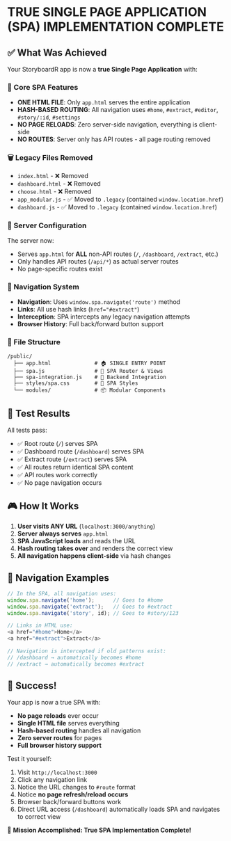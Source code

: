 # TRUE SINGLE PAGE APPLICATION (SPA) IMPLEMENTATION COMPLETE

## ✅ What Was Achieved

Your StoryboardR app is now a **true Single Page Application** with:

### 🎯 Core SPA Features
- **ONE HTML FILE**: Only `app.html` serves the entire application
- **HASH-BASED ROUTING**: All navigation uses `#home`, `#extract`, `#editor`, `#story/:id`, `#settings`
- **NO PAGE RELOADS**: Zero server-side navigation, everything is client-side
- **NO ROUTES**: Server only has API routes - all page routing removed

### 🗑️ Legacy Files Removed
- `index.html` - ❌ Removed
- `dashboard.html` - ❌ Removed  
- `choose.html` - ❌ Removed
- `app_modular.js` - ✅ Moved to `.legacy` (contained `window.location.href`)
- `dashboard.js` - ✅ Moved to `.legacy` (contained `window.location.href`)

### 🔧 Server Configuration
The server now:
- Serves `app.html` for **ALL** non-API routes (`/`, `/dashboard`, `/extract`, etc.)
- Only handles API routes (`/api/*`) as actual server routes
- No page-specific routes exist

### 🧭 Navigation System
- **Navigation**: Uses `window.spa.navigate('route')` method
- **Links**: All use hash links (`href="#extract"`) 
- **Interception**: SPA intercepts any legacy navigation attempts
- **Browser History**: Full back/forward button support

### 📁 File Structure
```
/public/
  ├── app.html              # 🏠 SINGLE ENTRY POINT
  ├── spa.js                # 🧭 SPA Router & Views
  ├── spa-integration.js    # 🔌 Backend Integration
  ├── styles/spa.css        # 🎨 SPA Styles
  └── modules/              # 📦 Modular Components
```

## 🧪 Test Results

All tests pass:
- ✅ Root route (`/`) serves SPA
- ✅ Dashboard route (`/dashboard`) serves SPA  
- ✅ Extract route (`/extract`) serves SPA
- ✅ All routes return identical SPA content
- ✅ API routes work correctly
- ✅ No page navigation occurs

## 🎮 How It Works

1. **User visits ANY URL** (`localhost:3000/anything`)
2. **Server always serves** `app.html` 
3. **SPA JavaScript loads** and reads the URL
4. **Hash routing takes over** and renders the correct view
5. **All navigation happens client-side** via hash changes

## 🔗 Navigation Examples

```javascript
// In the SPA, all navigation uses:
window.spa.navigate('home');      // Goes to #home
window.spa.navigate('extract');   // Goes to #extract  
window.spa.navigate('story', id); // Goes to #story/123

// Links in HTML use:
<a href="#home">Home</a>
<a href="#extract">Extract</a>

// Navigation is intercepted if old patterns exist:
// /dashboard → automatically becomes #home
// /extract → automatically becomes #extract
```

## 🎉 Success!

Your app is now a true SPA with:
- **No page reloads** ever occur
- **Single HTML file** serves everything
- **Hash-based routing** handles all navigation
- **Zero server routes** for pages
- **Full browser history support**

Test it yourself:
1. Visit `http://localhost:3000`
2. Click any navigation link
3. Notice the URL changes to `#route` format
4. Notice **no page refresh/reload occurs**
5. Browser back/forward buttons work
6. Direct URL access (`/dashboard`) automatically loads SPA and navigates to correct view

🎯 **Mission Accomplished: True SPA Implementation Complete!**
